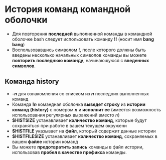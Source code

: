 # История команд командной оболочки
+ Для повторения **последней** выполненной команды в командной оболочке bash следует использовать команду **!!** (носит имя **bang bang**)
+ Воспользовавшись символом **!**, после которого должны быть введены несколько начальных символов команды вы можете **повторить последнюю команду**, начинающуюся с **введенных символов**.

## Команда history
+ **-*n*** для ознакомления со списком из ***n*** последних выполненных команд
+ Команда **!*n*** командная оболочка **выведет строку** из **истории команд (history)** с номером ***n*** и **исполнит ее** (имеется возможность использования регулярных выражений вместо *n*)
+ **$HISTSIZE** устанавливает **количество команд**, которые будут сохраняться при работе в вашем текущем окружени
+ **$HISTFILE** указывает на **файл**, который содержит данные истории
+ **$HISTFILESIZE** устанавливает **количество команд**, сохраняемых в вашем **файле** истории команд
+ Вы можете **предотвратить запись** команды в файл истории, использовав **пробел в качестве префикса** команды.
